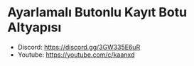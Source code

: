 # Ayarlamalı Butonlu Kayıt Botu Altyapısı

- Discord: https://discord.gg/3GW335E6uR
- Youtube: https://youtube.com/c/kaanxd

